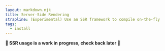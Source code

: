```yaml
---
layout: markdown.njk
title: Server-Side Rendering
strapline: (Experimental) Use an SSR framework to compile on-the-fly
tags:
  - install
---
```


**🚧 SSR usage is a work in progress, check back later 🚧**
